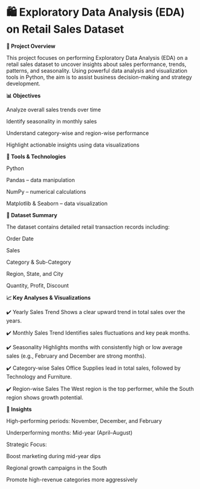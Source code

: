 # 🛍️ Exploratory Data Analysis (EDA) on Retail Sales Dataset

**📌 Project Overview**

This project focuses on performing Exploratory Data Analysis (EDA) on a retail sales dataset to uncover insights about sales performance, trends, patterns, and seasonality. Using powerful data analysis and visualization tools in Python, the aim is to assist business decision-making and strategy development.

**📊 Objectives**

Analyze overall sales trends over time

Identify seasonality in monthly sales

Understand category-wise and region-wise performance

Highlight actionable insights using data visualizations

**🧰 Tools & Technologies**

Python

Pandas – data manipulation

NumPy – numerical calculations

Matplotlib & Seaborn – data visualization

**📁 Dataset Summary**

The dataset contains detailed retail transaction records including:

Order Date

Sales

Category & Sub-Category

Region, State, and City

Quantity, Profit, Discount

**📈 Key Analyses & Visualizations**

✔️ Yearly Sales Trend
Shows a clear upward trend in total sales over the years.

✔️ Monthly Sales Trend
Identifies sales fluctuations and key peak months.

✔️ Seasonality
Highlights months with consistently high or low average sales (e.g., February and December are strong months).

✔️ Category-wise Sales
Office Supplies lead in total sales, followed by Technology and Furniture.

✔️ Region-wise Sales
The West region is the top performer, while the South region shows growth potential.

**📌 Insights**

High-performing periods: November, December, and February

Underperforming months: Mid-year (April–August)

Strategic Focus:

Boost marketing during mid-year dips

Regional growth campaigns in the South

Promote high-revenue categories more aggressively
